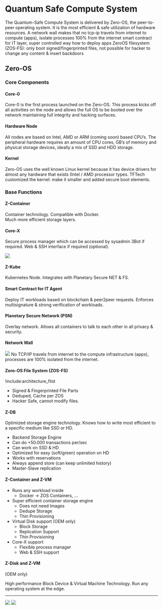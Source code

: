 # Quantum Safe Compute System

The Quantum-Safe Compute System is delivered by Zero-OS, the peer-to-peer operating system.
It is the most efficient & safe utilization of hardware resources.
A network wall makes that no tcp-ip travels from internet to compute (apps),
isolate processes 100% from the internet
smart contract for IT layer, super controlled way how to deploy apps
ZeroOS filesystem (ZOS-FS): 
only boot signed/fingerprinted files, not possible for hacker to change any content & insert backdoors


## Zero-OS

### Core Components

#### Core-0

Core-0 is the first process launched on the Zero-OS.  This process kicks off all activities on the node and allows the full OS to be booted over the network maintaining full integrity and hacking surfaces.

#### Hardware Node 

All nodes are based on Intel, AMD or ARM (coming soon) based CPU’s. The peripheral hardware requires an amount of CPU cores, GB’s of memory and physical storage devices, ideally a mix of SSD and HDD storage.

#### Kernel

Zero-OS uses the well known Linux kernel because it has device drivers for almost any hardware that exists (Intel / AMD processor types. TFTech customized the kernel: make it smaller and added secure boot elements.

### Base Functions 

#### Z-Container

Container technology. 
Compatible with Docker.  
Much more efficient  storage layers.

#### Core-X

Secure process manager which can be accessed by sysadmin 3Bot if required. Web & SSH interface if required (optional).

![](img/corex.png)
#### Z-Kube

Kubernetes Node. Integrates with Planetary Secure NET & FS.

#### Smart Contract for IT Agent

Deploy IT workloads based on blockchain & peer2peer requests. Enforces multisignature & strong verification of workloads.

#### Planetary Secure Network (PSN)

Overlay network.
Allows all containers to talk to each other in all privacy & security.

#### Network Wall

![](img/archi_network_wall.png)
No TCP/IP travels from internet to the compute infrastructure (apps),
processes are 100% isolated from the internet.

#### Zero-OS File System (ZOS-FS)

!include:architecture_flist
- Signed & Fingerprinted File Parts
- Deduped, Cache per ZOS
- Hacker Safe, cannot modify files.



#### Z-DB

Optimized storage engine technology. Knows how to write most efficient to a specific medium like SSD or HD. 

- Backend Storage Engine
- Can do +50.000 transactions per/sec
- Can work on SSD & HD
- Optimized for easy (soft/green) operation on HD
- Works with reservations
- Always append store (can keep unlimited history)
- Master-Slave replication

#### Z-Container and Z-VM

- Runs any workload inside
  - Docker -> ZOS Containers, …
- Super efficient container storage engine
  - Does not need Images
  - Dedupe Storage
  - Thin Provisioning
- Virtual Disk support  (OEM only)
  - Block Storage
  - Replication Support
  - Thin Provisioning
- Core-X support
  - Flexible process manager
  - Web & SSH support


#### Z-Disk and Z-VM 
(OEM only)

High performance Block Device & Virtual Machine Technology. Run any operating system at the edge.

----

![](img/archi_zos.png)
![](img/archi_zos2.png)